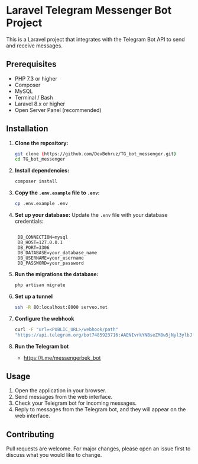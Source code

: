 # Laravel Telegram Messenger Bot Project

This is a Laravel project that integrates with the Telegram Bot API to send and receive messages.

## Prerequisites

- PHP 7.3 or higher
- Composer
- MySQL
- Terminal / Bash
- Laravel 8.x or higher
- Open Server Panel (recommended)

## Installation

1. **Clone the repository:**

    ```bash
    git clone (https://github.com/DevBehruz/TG_bot_messenger.git)
    cd TG_bot_messenger
    ```

2. **Install dependencies:**

    ```bash
    composer install
    ```

3. **Copy the `.env.example` file to `.env`:**

    ```bash
    cp .env.example .env
    ```
4. **Set up your database:**
    Update the `.env` file with your database credentials:
     ```env
    
      DB_CONNECTION=mysql
      DB_HOST=127.0.0.1
      DB_PORT=3306
      DB_DATABASE=your_database_name
      DB_USERNAME=your_username
      DB_PASSWORD=your_password

    ```

5. **Run the migrations the database:**

    ```bash
    php artisan migrate
    ```
    
6. **Set up a tunnel**

    ```bash
   ssh -R 80:localhost:8000 serveo.net
    ```

7. **Configure the webhook**

    ```bash
   curl -F "url=<PUBLIC_URL>/webhook/path"         
   "https://api.telegram.org/bot7485923716:AAENIvrkYNBseZM8w5jNyl3ylbJQp3fLW2M/setWebhook"
    ```


8. **Run the Telegram bot**

    
    - https://t.me/messengerbek_bot

    

## Usage

1. Open the application in your browser.
2. Send messages from the web interface.
3. Check your Telegram bot for incoming messages.
4. Reply to messages from the Telegram bot, and they will appear on the web interface.

## Contributing

Pull requests are welcome. For major changes, please open an issue first to discuss what you would like to change.



